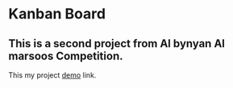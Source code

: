 # Kanban Board

## This is a second project from Al bynyan Al marsoos Competition.

This my project [demo](https://shalabyelectronics.github.io/kanban-board/) link.
